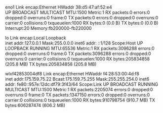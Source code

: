 eno1      Link encap:Ethernet  HWaddr 38:d5:47:af:52:e4  
          UP BROADCAST MULTICAST  MTU:1500  Metric:1
          RX packets:0 errors:0 dropped:0 overruns:0 frame:0
          TX packets:0 errors:0 dropped:0 overruns:0 carrier:0
          collisions:0 txqueuelen:1000 
          RX bytes:0 (0.0 B)  TX bytes:0 (0.0 B)
          Interrupt:20 Memory:fb200000-fb220000 

lo        Link encap:Local Loopback  
          inet addr:127.0.0.1  Mask:255.0.0.0
          inet6 addr: ::1/128 Scope:Host
          UP LOOPBACK RUNNING  MTU:65536  Metric:1
          RX packets:3096288 errors:0 dropped:0 overruns:0 frame:0
          TX packets:3096288 errors:0 dropped:0 overruns:0 carrier:0
          collisions:0 txqueuelen:1000 
          RX bytes:205834858 (205.8 MB)  TX bytes:205834858 (205.8 MB)

wlxf42853004df8 Link encap:Ethernet  HWaddr f4:28:53:00:4d:f8  
          inet addr:175.159.75.22  Bcast:175.159.75.255  Mask:255.255.254.0
          inet6 addr: fe80::957e:12dc:df79:3f43/64 Scope:Link
          UP BROADCAST RUNNING MULTICAST  MTU:1500  Metric:1
          RX packets:2205074 errors:0 dropped:0 overruns:0 frame:0
          TX packets:1347150 errors:0 dropped:0 overruns:0 carrier:0
          collisions:0 txqueuelen:1000 
          RX bytes:910798754 (910.7 MB)  TX bytes:606287474 (606.2 MB)


